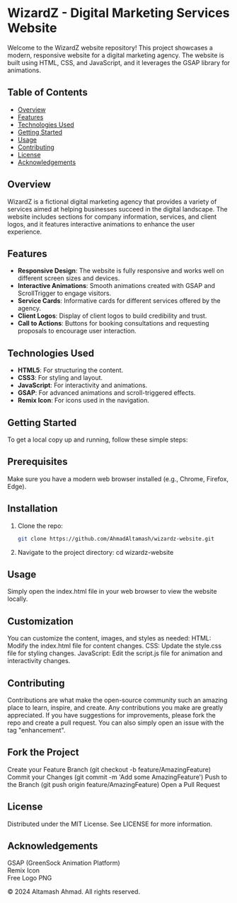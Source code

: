 # WizardZ - Digital Marketing Services Website

Welcome to the WizardZ website repository! This project showcases a modern, responsive website for a digital marketing agency. The website is built using HTML, CSS, and JavaScript, and it leverages the GSAP library for animations.

## Table of Contents

- [Overview](#overview)
- [Features](#features)
- [Technologies Used](#technologies-used)
- [Getting Started](#getting-started)
- [Usage](#usage)
- [Contributing](#contributing)
- [License](#license)
- [Acknowledgements](#acknowledgements)

## Overview

WizardZ is a fictional digital marketing agency that provides a variety of services aimed at helping businesses succeed in the digital landscape. The website includes sections for company information, services, and client logos, and it features interactive animations to enhance the user experience.

## Features

- **Responsive Design**: The website is fully responsive and works well on different screen sizes and devices.
- **Interactive Animations**: Smooth animations created with GSAP and ScrollTrigger to engage visitors.
- **Service Cards**: Informative cards for different services offered by the agency.
- **Client Logos**: Display of client logos to build credibility and trust.
- **Call to Actions**: Buttons for booking consultations and requesting proposals to encourage user interaction.

## Technologies Used

- **HTML5**: For structuring the content.
- **CSS3**: For styling and layout.
- **JavaScript**: For interactivity and animations.
- **GSAP**: For advanced animations and scroll-triggered effects.
- **Remix Icon**: For icons used in the navigation.

## Getting Started

To get a local copy up and running, follow these simple steps:

## Prerequisites

Make sure you have a modern web browser installed (e.g., Chrome, Firefox, Edge).

## Installation

1. Clone the repo:
   ```sh
   git clone https://github.com/AhmadAltamash/wizardz-website.git
2. Navigate to the project directory:
   cd wizardz-website

## Usage

Simply open the index.html file in your web browser to view the website locally.

## Customization

You can customize the content, images, and styles as needed:
HTML: Modify the index.html file for content changes.
CSS: Update the style.css file for styling changes.
JavaScript: Edit the script.js file for animation and interactivity changes.

## Contributing

Contributions are what make the open-source community such an amazing place to learn, inspire, and create. Any contributions you make are greatly appreciated.
If you have suggestions for improvements, please fork the repo and create a pull request. You can also simply open an issue with the tag "enhancement".

## Fork the Project

Create your Feature Branch (git checkout -b feature/AmazingFeature)
Commit your Changes (git commit -m 'Add some AmazingFeature')
Push to the Branch (git push origin feature/AmazingFeature)
Open a Pull Request

## License

Distributed under the MIT License. See LICENSE for more information.

## Acknowledgements

GSAP (GreenSock Animation Platform)<br>
Remix Icon<br>
Free Logo PNG<br>

© 2024 Altamash Ahmad. All rights reserved.
